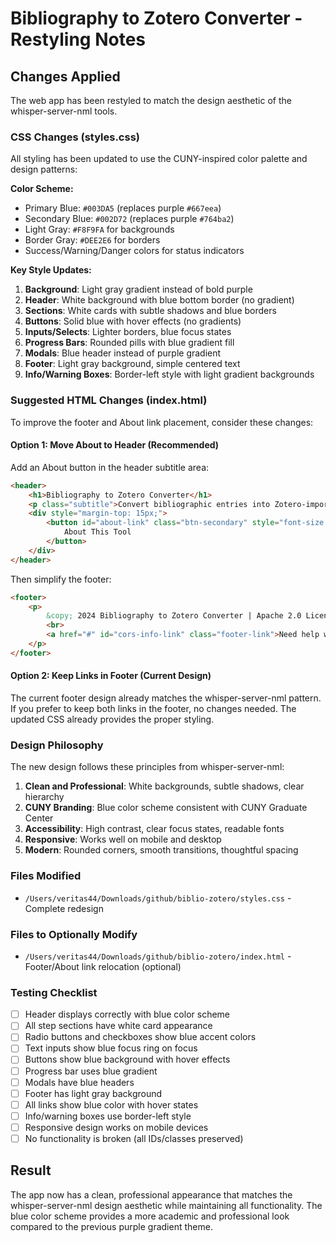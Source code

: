 # Bibliography to Zotero Converter - Restyling Notes

## Changes Applied

The web app has been restyled to match the design aesthetic of the whisper-server-nml tools.

### CSS Changes (styles.css)

All styling has been updated to use the CUNY-inspired color palette and design patterns:

**Color Scheme:**
- Primary Blue: `#003DA5` (replaces purple `#667eea`)
- Secondary Blue: `#002D72` (replaces purple `#764ba2`)
- Light Gray: `#F8F9FA` for backgrounds
- Border Gray: `#DEE2E6` for borders
- Success/Warning/Danger colors for status indicators

**Key Style Updates:**
1. **Background**: Light gray gradient instead of bold purple
2. **Header**: White background with blue bottom border (no gradient)
3. **Sections**: White cards with subtle shadows and blue borders
4. **Buttons**: Solid blue with hover effects (no gradients)
5. **Inputs/Selects**: Lighter borders, blue focus states
6. **Progress Bars**: Rounded pills with blue gradient fill
7. **Modals**: Blue header instead of purple gradient
8. **Footer**: Light gray background, simple centered text
9. **Info/Warning Boxes**: Border-left style with light gradient backgrounds

### Suggested HTML Changes (index.html)

To improve the footer and About link placement, consider these changes:

#### Option 1: Move About to Header (Recommended)

Add an About button in the header subtitle area:

```html
<header>
    <h1>Bibliography to Zotero Converter</h1>
    <p class="subtitle">Convert bibliographic entries into Zotero-importable formats</p>
    <div style="margin-top: 15px;">
        <button id="about-link" class="btn-secondary" style="font-size: 0.9rem; padding: 8px 16px;">
            About This Tool
        </button>
    </div>
</header>
```

Then simplify the footer:

```html
<footer>
    <p>
        &copy; 2024 Bibliography to Zotero Converter | Apache 2.0 License
        <br>
        <a href="#" id="cors-info-link" class="footer-link">Need help with CORS?</a>
    </p>
</footer>
```

#### Option 2: Keep Links in Footer (Current Design)

The current footer design already matches the whisper-server-nml pattern. If you prefer to keep both links in the footer, no changes needed. The updated CSS already provides the proper styling.

### Design Philosophy

The new design follows these principles from whisper-server-nml:

1. **Clean and Professional**: White backgrounds, subtle shadows, clear hierarchy
2. **CUNY Branding**: Blue color scheme consistent with CUNY Graduate Center
3. **Accessibility**: High contrast, clear focus states, readable fonts
4. **Responsive**: Works well on mobile and desktop
5. **Modern**: Rounded corners, smooth transitions, thoughtful spacing

### Files Modified

- `/Users/veritas44/Downloads/github/biblio-zotero/styles.css` - Complete redesign

### Files to Optionally Modify

- `/Users/veritas44/Downloads/github/biblio-zotero/index.html` - Footer/About link relocation (optional)

### Testing Checklist

- [ ] Header displays correctly with blue color scheme
- [ ] All step sections have white card appearance
- [ ] Radio buttons and checkboxes show blue accent colors
- [ ] Text inputs show blue focus ring on focus
- [ ] Buttons show blue background with hover effects
- [ ] Progress bar uses blue gradient
- [ ] Modals have blue headers
- [ ] Footer has light gray background
- [ ] All links show blue color with hover states
- [ ] Info/warning boxes use border-left style
- [ ] Responsive design works on mobile devices
- [ ] No functionality is broken (all IDs/classes preserved)

## Result

The app now has a clean, professional appearance that matches the whisper-server-nml design aesthetic while maintaining all functionality. The blue color scheme provides a more academic and professional look compared to the previous purple gradient theme.
